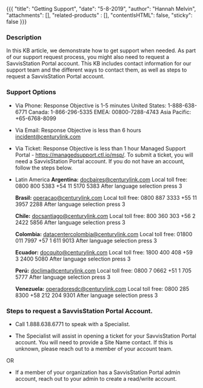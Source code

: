 {{{
  "title": "Getting Support",
  "date": "5-8-2019",
  "author": "Hannah Melvin",
  "attachments": [],
  "related-products" : [],
  "contentIsHTML": false,
  "sticky": false
}}}

### Description
In this KB article, we demonstrate how to get support when needed. As part of our support request process, you might also need to request a SavvisStation Portal account. This KB includes contact information for our support team and the different ways to contact them, as well as steps to request a SavvisStation Portal account. 

### Support Options

* Via Phone: Response Objective is 1-5 minutes
    United States: 1-888-638-6771
    Canada: 1-866-296-5335
    EMEA: 00800-7288-4743
    Asia Pacific: +65-6768-8099

* Via Email: Response Objective is less than 6 hours
    incident@centurylink.com

* Via Ticket: Response Objective is less than 1 hour
    Managed Support Portal - https://managedsupport.ctl.io/msp/. To submit a ticket, you will need a SavvisStation Portal account. If you do not have an account, follow the steps below.

* Latin America
  **Argentina:** <docbaires@centurylink.com>
  Local toll free: 0800 800 5383
  +54 11 5170 5383
  After language selection press 3
  
  **Brasil:** <operacao@centurylink.com>
  Local toll free: 0800 887 3333
  +55 11 3957 2288
  After language selection press 3
  
  **Chile:** <docsantiago@centurylink.com>
  Local toll free: 800 360 303
  +56 2 2422 5856
  After language selection press 3
  
  **Colombia:** <datacentercolombia@centurylink.com>
  Local toll free: 01800 011 7997
  +57 1 611 9013
  After language selection press 3
  
  **Ecuador:** <docquito@centurylink.com>
  Local toll free: 1800 400 408
  +59 3 2400 5080
  After language selection press 3
  
  **Perú:** <doclima@centurylink.com>
  Local toll free: 0800 7 0662
  +51 1 705 5777
  After language selection press 3
  
  **Venezuela:** <operadoresdc@centurylink.com>
  Local toll free: 0800 285 8300
  +58 212 204 9301
  After language selection press 3

### Steps to request a SavvisStation Portal Account.

* Call 1.888.638.6771 to speak with a Specialist.

* The Specialist will assist in opening a ticket for your SavvisStation Portal account. You will need to provide a Site Name contact. If this is unknown, please reach out to a member of your account team.

OR

* If a member of your organization has a SavvisStation Portal admin account, reach out to your admin to create a read/write account.
